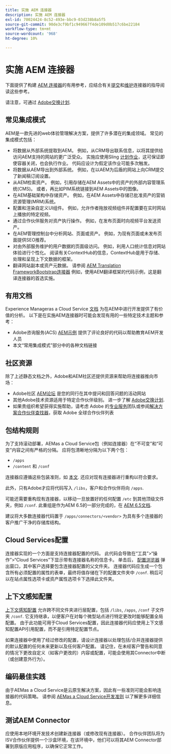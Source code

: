 ```yaml
---
title: 实施 AEM 连接器
description: 实施 AEM 连接器
exl-id: 70024424-8c52-493e-bbc9-03d238b8a5f5
source-git-commit: 90de3cf9bf1c949667f4de109d0b517c6be22184
workflow-type: tm+mt
source-wordcount: '968'
ht-degree: 10%

---
```


实施 AEM 连接器
=============================

下面提供了构建 [AEM 连接器](https://www.adobe.io/apis/experiencecloud/aem/aemconnectors.html)的有用参考，应结合有关[提交](submit.md)和[维护](maintain.md)连接器的指导阅读这些参考。

请注意，可通过 [Adobe交换计划](https://partners.adobe.com/exchangeprogram/experiencecloud).

常见集成模式
---------------------------

AEM是一款先进的web体验管理解决方案，提供了许多潜在的集成领域。 常见的集成模式包括：

* 将数据从外部系统提取到AEM。 例如，从CRM导出联系信息，以将其提供给访问AEM支持的网站的更广泛受众。  实施应使用Sling [计划作业](https://sling.apache.org/documentation/bundles/apache-sling-eventing-and-job-handling.html#scheduled-jobs)，这可保证即使容器关闭，也会执行作业。 代码应设计为假定该作业可能多次触发。
* 将数据从AEM导出到外部系统。 例如，在以AEM为后盾的网站上向CRM提交了新闻稿订阅设置。
* 从AEM检索资产。 例如，引用存储在AEM Assets中的资产的外部内容管理系统(CMS)。 或者，再比如PIM系统链接到AEM Assets中的图像。
* 在AEM基础架构中存储资产。 例如，在AEM Assets中存储已批准资产的营销资源管理(MRM)系统。
* 配置和渲染自定义UI组件。 例如，允许作者拖放视频组件并配置要在实时网站上播放的特定视频。
* 通过合作伙伴服务对资产执行操作。 例如，在发布页面时向视频平台发送资产。
* 在AEM管理控制台中分析网站、页面或资产。 例如，为现有页面或未发布页面提供SEO推荐。
* 对由外部服务维护的用户数据的页面级访问。 例如，利用人口统计信息对网站体验进行个性化。 阅读有关ContextHub的信息，ContextHub是用于存储、处理和呈现上下文数据的框架。
* 翻译网站副本或资产元数据。 请参阅 [AEM Translation FrameworkBootstrap连接器](https://github.com/Adobe-Marketing-Cloud/aem-translation-framework-bootstrap-connector) 例如，使用AEM翻译框架的代码示例，这是翻译连接器的首选实施。


有用文档
--------------------

Experience Manageras a Cloud Service [文档](../overview/introduction.md) 为在AEM中进行开发提供了有价值的分析。 以下是在实施AEM连接器时可能会发现有用的一些特定技术主题和参考：

* Adobe咨询服务(ACS) [AEM示例](http://adobe-consulting-services.github.io/acs-aem-samples/) 提供了评论良好的代码以帮助教育AEM开发人员
* 本文“常用集成模式”部分中的各种文档链接

社区资源
--------------------

除了上述静态文档之外，Adobe和AEM社区还提供资源来帮助将连接器推向市场：

* Adobe社区 [AEM论坛](http://help-forums.adobe.com/content/adobeforums/en/experience-manager-forum/adobe-experience-manager.html) 是您的同行在其中提问和回答问题的活动网站
* 其他Adobe技术资源适用于特定合作伙伴级别。 进一步了解 [Adobe交换计划](https://partners.adobe.com/exchangeprogram/experiencecloud).
* 如果贵组织希望获得实施帮助，请考虑 Adobe 的[专业服务](http://www.adobe.com/cn/marketing-cloud/service-support/professional-consulting-training.html)团队或参阅[解决方案合作伙伴查找器](https://solutionpartners.adobe.com/home/partnerFinder.html)，获取 Adobe 全球合作伙伴列表

包结构规则
-----------------------

为了支持滚动部署，AEMas a Cloud Service包（例如连接器）在“不可变”和“可变”内容之间有严格的分隔。 应将包清晰地分隔为以下两个包：

* `/apps`
* `/content` 和 `/conf`

连接器应遵循这些包装准则，如 [本文](/help/implementing/developing/introduction/aem-project-content-package-structure.md). 还应对现有连接器进行重构以符合要求。

此外，只有Adobe才应将代码写入 `/libs`，客户和合作伙伴将向 `/apps`.

可能还需要重构现有连接器，以移动一旦放置好的任何配置 `/etc` 到其他顶级文件夹，例如 `/conf`. 此重组是作为AEM 6.5的一部分完成的，在 [AEM 6.5文档](https://experienceleague.adobe.com/docs/experience-manager-65/deploying/restructuring/repository-restructuring.html).

建议将大多数连接器代码置于 `/apps/connectors/<vendor>` 为具有多个连接器的客户推广干净的存储库结构。

Cloud Services配置
-----------------------------

连接器实现的一个方面是支持连接器配置的代码。 此代码会导致在“工具”>“操作”>“Cloud Services”下显示带有连接器名称的信息卡。 单击后， [配置浏览器](/help/implementing/developing/introduction/configurations.md#using-configuration-browser) 弹出窗口，其中客户选择要包含连接器配置的父文件夹。 连接器代码应生成一个包含所有必须配置的属性的表单，最终将值存储在下的配置文件夹中 `/conf`. 稍后可以在站点属性选项卡或资产属性选项卡下选择此文件夹。


上下文感知配置
-----------------------------

[上下文感知配置](https://sling.apache.org/documentation/bundles/context-aware-configuration/context-aware-configuration.html) 允许跨不同文件夹进行层配置，包括 `/libs`, `/apps`, `/conf` 子文件夹 `/conf`. 它支持继承，以便客户在对每个微型站点进行特定更改时能够配置全局配置。 由于此功能可用于Cloud Services配置，因此连接器代码应使用上下文感知配置API引用配置，而不是引用特定配置节点。

如果连接器中使用了经过修改的配置，请设计连接器以处理包括/合并连接器提供的默认配置的任何未来更新以及任何客户配置。 请记住，在未经客户警告和同意的情况下更改自定义（如客户更改的）内容或配置，可能会使用其Connector中断（或创建意外行为）。

编码最佳实践
----------------------

由于AEMas a Cloud Service是云原生解决方案，因此有一些准则可能会影响连接器的代码策略。 请参阅 [AEMas a Cloud Service开发准则](/help/implementing/developing/introduction/development-guidelines.md) 以了解更多详细信息。

测试AEM Connector
-------------------------

应使用本地环境开发技术创建新连接器（或修改现有连接器）。 合作伙伴团队将为ISV合作伙伴提供一个沙盒环境，在该环境中，他们可以将其AEM Connector部署到原版应用程序，以确保它正常工作。
